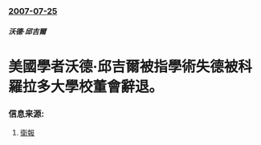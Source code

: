 ### [2007-07-25](/news/2007/07/25/index.md)

##### 沃德·邱吉爾
# 美國學者沃德·邱吉爾被指學術失德被科羅拉多大學校董會辭退。




### 信息来源:

1. [衛報](http://www.guardian.co.uk/worldlatest/story/0,,-6805300,00.html)
